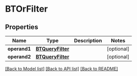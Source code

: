 # BTOrFilter

## Properties
Name | Type | Description | Notes
------------ | ------------- | ------------- | -------------
**operand1** | [**BTQueryFilter**](BTQueryFilter.md) |  | [optional] 
**operand2** | [**BTQueryFilter**](BTQueryFilter.md) |  | [optional] 

[[Back to Model list]](../README.md#documentation-for-models) [[Back to API list]](../README.md#documentation-for-api-endpoints) [[Back to README]](../README.md)


